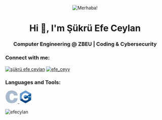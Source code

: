 <p align="center">
  <img src="https://media0.giphy.com/media/v1.Y2lkPTc5MGI3NjExOW5scHRzYWIyN2l2aWRpNjZ3eHNwejl0NGZ3ejZiaWxweDFqMzRlciZlcD12MV9pbnRlcm5hbF9naWZfYnlfaWQmY3Q9Zw/6n8QfoQhIoKWR9uLt5/giphy.gif" alt="Merhaba!"/>
</p>
<h1 align="center">Hi 👋, I'm Şükrü Efe Ceylan</h1>
<h3 align="center">Computer Engineering @ ZBEU | Coding & Cybersecurity</h3>

<h3 align="left">Connect with me:</h3>
<p align="left">
<a href="https://linkedin.com/in/şükrü efe ceylan" target="blank"><img align="center" src="https://raw.githubusercontent.com/rahuldkjain/github-profile-readme-generator/master/src/images/icons/Social/linked-in-alt.svg" alt="şükrü efe ceylan" height="30" width="40" /></a>
<a href="https://instagram.com/efe_ceyy" target="blank"><img align="center" src="https://raw.githubusercontent.com/rahuldkjain/github-profile-readme-generator/master/src/images/icons/Social/instagram.svg" alt="efe_ceyy" height="30" width="40" /></a>
</p>

<h3 align="left">Languages and Tools:</h3>
<p align="left"> <a href="https://www.cprogramming.com/" target="_blank" rel="noreferrer"> <img src="https://raw.githubusercontent.com/devicons/devicon/master/icons/c/c-original.svg" alt="c" width="40" height="40"/> </a> <a href="https://www.w3schools.com/cpp/" target="_blank" rel="noreferrer"> <img src="https://raw.githubusercontent.com/devicons/devicon/master/icons/cplusplus/cplusplus-original.svg" alt="cplusplus" width="40" height="40"/> </a> </p>

<p><img align="center" src="https://github-readme-stats.vercel.app/api/top-langs?username=efecylan&show_icons=true&locale=en&layout=compact" alt="efecylan" /></p>

